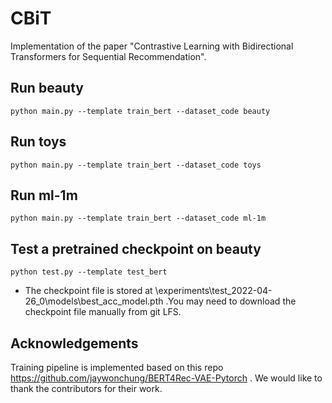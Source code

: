# CBiT
Implementation of the paper "Contrastive Learning with Bidirectional Transformers for Sequential Recommendation".

## Run beauty
```
python main.py --template train_bert --dataset_code beauty
```

## Run toys
```
python main.py --template train_bert --dataset_code toys
```

## Run ml-1m
```
python main.py --template train_bert --dataset_code ml-1m
```

## Test a pretrained checkpoint on beauty
```
python test.py --template test_bert
```
* The checkpoint file is stored at \experiments\test_2022-04-26_0\models\best_acc_model.pth .You may need to download the checkpoint file manually from git LFS.

## Acknowledgements
Training pipeline is implemented based on this repo https://github.com/jaywonchung/BERT4Rec-VAE-Pytorch . We would like to thank the contributors for their work.
